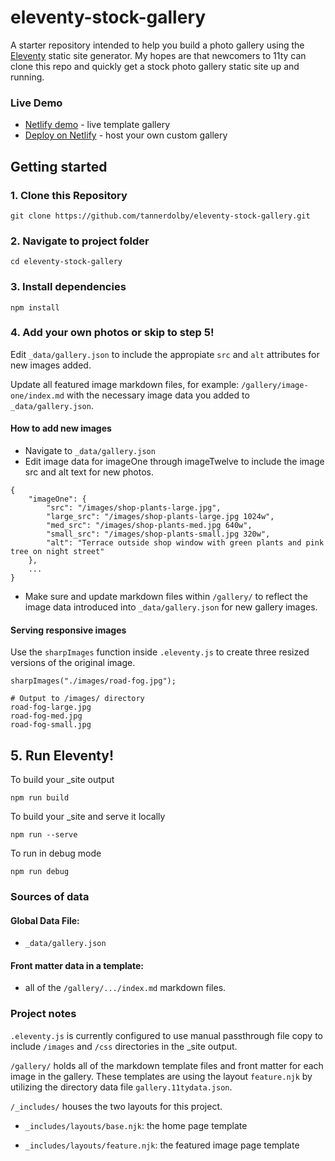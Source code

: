 # eleventy-stock-gallery
A starter repository intended to help you build a photo gallery using the [Eleventy](https://github.com/11ty/eleventy) static site generator. My hopes are that newcomers to 11ty can clone this repo and quickly get a stock photo gallery static site up and running. 

### Live Demo
* [Netlify demo](https://eleventy-stock-gallery.netlify.app/) - live template gallery
* [Deploy on Netlify](https://app.netlify.com/) - host your own custom gallery

## Getting started
### 1. Clone this Repository
```
git clone https://github.com/tannerdolby/eleventy-stock-gallery.git
```

### 2. Navigate to project folder
```
cd eleventy-stock-gallery
``` 

### 3. Install dependencies
```
npm install
```

### 4. Add your own photos or skip to step 5! 
Edit `_data/gallery.json` to include the appropiate `src` and `alt` attributes for new images added. 

Update all featured image markdown files, for example: `/gallery/image-one/index.md` with the necessary image data you added to `_data/gallery.json`. 

#### How to add new images
* Navigate to `_data/gallery.json`
* Edit image data for imageOne through imageTwelve to include the image src and alt text for new photos.
```
{
    "imageOne": {
        "src": "/images/shop-plants-large.jpg",
        "large_src": "/images/shop-plants-large.jpg 1024w",
        "med_src": "/images/shop-plants-med.jpg 640w",
        "small_src": "/images/shop-plants-small.jpg 320w",
        "alt": "Terrace outside shop window with green plants and pink tree on night street"
    },
    ...
}
```
* Make sure and update markdown files within `/gallery/` to reflect the image data introduced into `_data/gallery.json` for new gallery images.

#### Serving responsive images
Use the `sharpImages` function inside `.eleventy.js` to create three resized versions of the original image.

```
sharpImages("./images/road-fog.jpg");
```

``` 
# Output to /images/ directory
road-fog-large.jpg
road-fog-med.jpg
road-fog-small.jpg
```

## 5. Run Eleventy! 
To build your _site output

```
npm run build
```

To build your _site and serve it locally

```
npm run --serve
```

To run in debug mode

```
npm run debug
```

### Sources of data

#### Global Data File: 
* `_data/gallery.json`

#### Front matter data in a template: 
* all of the `/gallery/.../index.md` markdown files.

### Project notes
`.eleventy.js` is currently configured to use manual passthrough file copy to include `/images` and `/css` directories in the _site output. 

`/gallery/` holds all of the markdown template files and front matter for each image in the gallery. These templates are using the layout `feature.njk` by utilizing the directory data file `gallery.11tydata.json`.

`/_includes/` houses the two layouts for this project.

* `_includes/layouts/base.njk`: the home page template

* `_includes/layouts/feature.njk`: the featured image page template

